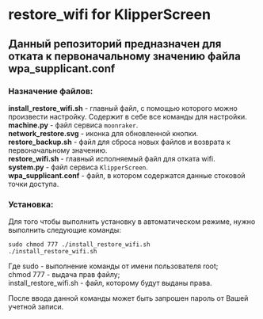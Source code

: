 # restore_wifi for KlipperScreen
## Данный репозиторий предназначен для отката к первоначальному значению файла wpa_supplicant.conf

### Назначение файлов:

**install_restore_wifi.sh** - главный файл, с помощью которого можно произвести настройку. Содержит в себе все команды для настройки.<br>
**machine.py** - файл сервиса `moonraker`.<br>
**network_restore.svg** - иконка для обновленной кнопки.<br>
**restore_backup.sh** - файл для сброса новых файлов и возврата к первоначальному значению.<br>
**restore_wifi.sh** - главный исполняемый файл для отката wifi.<br>
**system.py** - файл сервиса `KlipperScreen`.<br>
**wpa_supplicant.conf** - файл, в котором содержатся данные стоковой точки доступа.<br>

### Установка:

Для того чтобы выполнить установку в автоматическом режиме, нужно выполнить следующие команды:

`sudo chmod 777 ./install_restore_wifi.sh`<br>
`./install_restore_wifi.sh `

Где sudo - выполнение команды от имени пользователя root;<br>
    chmod 777 - выдача прав файлу;<br>
    install_restore_wifi.sh - файл, которому будут выданы права.<br>

После ввода данной команды может быть запрошен пароль от Вашей учетной записи.
